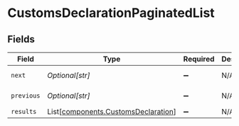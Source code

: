# CustomsDeclarationPaginatedList


## Fields

| Field                                                                                | Type                                                                                 | Required                                                                             | Description                                                                          | Example                                                                              |
| ------------------------------------------------------------------------------------ | ------------------------------------------------------------------------------------ | ------------------------------------------------------------------------------------ | ------------------------------------------------------------------------------------ | ------------------------------------------------------------------------------------ |
| `next`                                                                               | *Optional[str]*                                                                      | :heavy_minus_sign:                                                                   | N/A                                                                                  | baseurl?page=3&results=10                                                            |
| `previous`                                                                           | *Optional[str]*                                                                      | :heavy_minus_sign:                                                                   | N/A                                                                                  | baseurl?page=1&results=10                                                            |
| `results`                                                                            | List[[components.CustomsDeclaration](../../models/components/customsdeclaration.md)] | :heavy_minus_sign:                                                                   | N/A                                                                                  |                                                                                      |